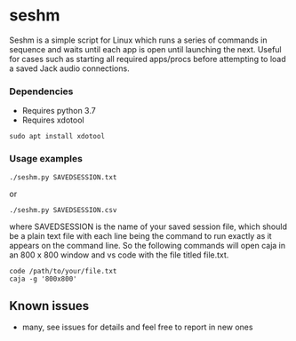 # seshm

Seshm is a simple script for Linux which runs a series of commands in sequence and waits until each app is open until launching the next.
Useful for cases such as starting all required apps/procs before attempting to load a saved Jack audio connections.

### Dependencies

* Requires python 3.7
* Requires xdotool
```
sudo apt install xdotool
```

### Usage examples

```
./seshm.py SAVEDSESSION.txt
```
or
```
./seshm.py SAVEDSESSION.csv
```
where SAVEDSESSION is the name of your saved session file, which should be a plain text file with each line being the command to run exactly as it appears on the command line.
So the following commands will open caja in an 800 x 800 window and vs code with the file titled file.txt.
```
code /path/to/your/file.txt
caja -g '800x800'
```

## Known issues

* many, see issues for details and feel free to report in new ones